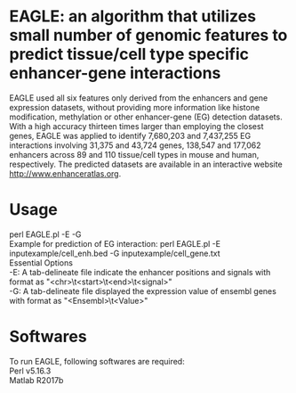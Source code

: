 # EAGLE: an algorithm that utilizes small number of genomic features to predict tissue/cell type specific enhancer-gene interactions
EAGLE used all six features only derived from the enhancers and gene expression datasets, without providing more information like histone modification, methylation or other enhancer-gene (EG) detection datasets. With a high accuracy thirteen times larger than employing the closest genes, EAGLE was applied to identify 7,680,203 and 7,437,255 EG interactions involving 31,375 and 43,724 genes, 138,547 and 177,062 enhancers across 89 and 110 tissue/cell types in mouse and human, respectively. The predicted datasets are available in an interactive website http://www.enhanceratlas.org.

# Usage
perl EAGLE.pl -E <Enhancer> -G <Expression><br />
Example for prediction of EG interaction: perl EAGLE.pl -E inputexample/cell_enh.bed -G inputexample/cell_gene.txt<br />
Essential Options<br />
-E: A tab-delineate file indicate the enhancer positions and signals with format as "\<chr\>\t\<start\>\t\<end\>\t\<signal\>"<br />
-G: A tab-delineate file displayed the expression value of ensembl genes with format as "\<Ensembl\>\t\<Value\>"<br />
  
# Softwares
To run EAGLE, following softwares are required:<br />
Perl v5.16.3<br />
Matlab R2017b<br />
